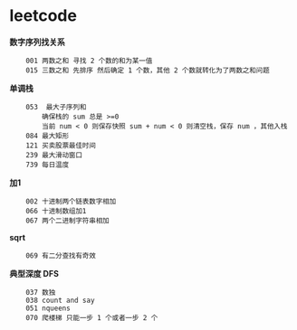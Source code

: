 # leetcode


**数字序列找关系**
```
    001 两数之和 寻找 2 个数的和为某一值
    015 三数之和 先排序 然后确定 1 个数，其他 2 个数就转化为了两数之和问题
```
**单调栈**
```
    053  最大子序列和
        确保栈的 sum 总是 >=0 
        当前 num < 0 则保存快照 sum + num < 0 则清空栈，保存 num ，其他入栈
    084 最大矩形
    121 买卖股票最佳时间
    239 最大滑动窗口
    739 每日温度
```

**加1**
```
    002 十进制两个链表数字相加
    066 十进制数组加1
    067 两个二进制字符串相加
```


**sqrt**
```
    069 有二分查找有奇效
```

**典型深度 DFS**
```
    037 数独
    038 count and say
    051 nqueens
    070 爬楼梯 只能一步 1 个或者一步 2 个
```
